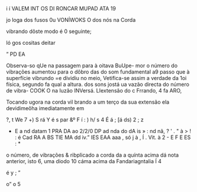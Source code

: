 i í
VALEM INT OS DI RONCAR MUPAD ATA 19

jo loga dos fusos 0u VONÍWOKS O dos nós na Corda

vibrando dôste modo é 0 seguinte;

ló gos cositas deitar

”
PD EA

Observa-so qUe na passagem para à oitava BuUpe-
mor o número do vibrações aumentou para o dôbro
das do som fundamental a9 passo que à superfície
vibrundo =e dividiu no meio, Vetifica-se assim a
verdade da 1oi física, segundo fa qual a altura. dos
sons jostá ua vazão directa do número de vibra-
COOK O na Iuzão INVersá. LIextensão do c
Frrando, 4 fa ARO,

Tocando ugora na corda vil brando a um terço da
sua extensão ela devidimeõha imediatamente em

?, t We 7 +)
S rá Y é s par &º F í :
)
h/ s 4
É á ; [á ds) 2 ; z
- E a nd datam 1 PRA DA ao 2/2/0 DP ad nda do dA
is » :
nd nã, ? ' . " à > ! :
é Cad RA A BS TIE MA dd iv.” IES EAA aaa , só
j à
, Í .
Vit. à 2 -
E F
E ES : *

o número, de vibrações & ribplicado a corda da a
quínta acima dá nota anterior, isto 6, uma diodo 10
cáma acima da Fandariagntalia Í 4

é y ; ”

>

o”
o
5

